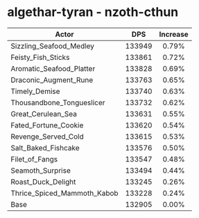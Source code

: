 # algethar-tyran - nzoth-cthun
| Actor | DPS | Increase |
|---|:---:|:---:|
|Sizzling_Seafood_Medley|133949|0.79%|
|Feisty_Fish_Sticks|133861|0.72%|
|Aromatic_Seafood_Platter|133828|0.69%|
|Draconic_Augment_Rune|133763|0.65%|
|Timely_Demise|133740|0.63%|
|Thousandbone_Tongueslicer|133732|0.62%|
|Great_Cerulean_Sea|133631|0.55%|
|Fated_Fortune_Cookie|133620|0.54%|
|Revenge_Served_Cold|133615|0.53%|
|Salt_Baked_Fishcake|133576|0.50%|
|Filet_of_Fangs|133547|0.48%|
|Seamoth_Surprise|133494|0.44%|
|Roast_Duck_Delight|133245|0.26%|
|Thrice_Spiced_Mammoth_Kabob|133228|0.24%|
|Base|132905|0.00%|
